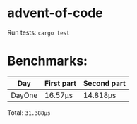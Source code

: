 # advent-of-code

Run tests: `cargo test`
# Benchmarks:
| Day | First part | Second part |
| --- | --- | --- |
| DayOne | 16.57µs | 14.818µs |


Total: `31.388µs`
